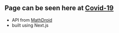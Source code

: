 ## Page can be seen here at [Covid-19](https://aereli.github.io/covid-19-facts/)

- API from [MathDroid](https://github.com/mathdroid/covid-19-api)
- built using Next.js
